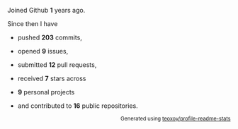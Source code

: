 Joined Github **1** years ago.

Since then I have 

- pushed **203** commits, 

- opened **9** issues, 

- submitted **12** pull requests, 

- received **7** stars across 

- **9** personal projects 

- and contributed to **16** public repositories.


<p align="right"><sub>Generated using <a href="https://github.com/marketplace/actions/profile-readme-stats">teoxoy/profile-readme-stats</a></sub></p>
